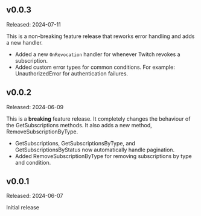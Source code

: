 ## v0.0.3

Released: 2024-07-11

This is a non-breaking feature release that reworks error handling and adds a new handler.

- Added a new `OnRevocation` handler for whenever Twitch revokes a subscription.
- Added custom error types for common conditions. For example: UnauthorizedError for authentication failures.

## v0.0.2

Released: 2024-06-09

This is a **breaking** feature release. It completely changes the behaviour of the GetSubscriptions methods. It also adds a new method, RemoveSubscriptionByType.

- GetSubscriptions, GetSubscriptionsByType, and GetSubscriptionsByStatus now automatically handle pagination.
- Added RemoveSubscriptionByType for removing subscriptions by type and condition.

## v0.0.1

Released: 2024-06-07

Initial release
